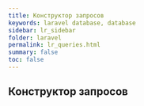 ```yaml
---
title: Конструктор запросов
keywords: laravel database, database
sidebar: lr_sidebar
folder: laravel
permalink: lr_queries.html
summary: false
toc: false
---
```

## Конструктор запросов



